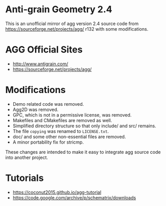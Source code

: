 Anti-grain Geometry 2.4
=======================

This is an unofficial mirror of agg version 2.4 source code from
https://sourceforge.net/projects/agg/ r132 with some modifications.

AGG Official Sites
==================

* http://www.antigrain.com/
* https://sourceforge.net/projects/agg/

Modifications
=============

* Demo related code was removed.
* Agg2D was removed.
* GPC, which is not in a permissive license, was removed.
* Makefiles and CMakefiles are removed as well.
* Simplified directory structure so that only include/ and src/ remains.
* The file ``copying`` was renamed to ``LICENSE.txt``.
* doc/ and some other non-essential files are removed.
* A minor portability fix for stricmp.

These changes are intended to make it easy to integrate agg source code
into another project.

Tutorials
=========

* https://coconut2015.github.io/agg-tutorial
* https://code.google.com/archive/p/schematrix/downloads
